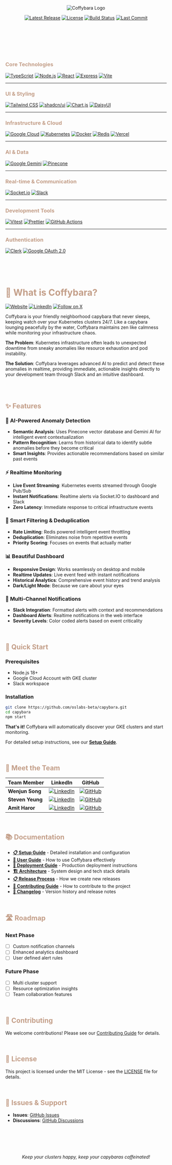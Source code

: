 <div align='center'>

<p align="center" style="margin-bottom: 0;">
    <img src="client/public/header7.svg" alt="Coffybara Logo"/>
</p>

<!-- <h1 align="center" style="margin-top: -30;"><strong>AI Powered Real-Time Event Detection & Kubernetes Observability</strong></h1> -->

[![Latest Release](https://img.shields.io/github/v/release/oslabs-beta/capybara?include_prereleases&style=for-the-badge&logo=github&color=a37764)](https://github.com/oslabs-beta/capybara/releases/latest)
[![License](https://img.shields.io/github/license/oslabs-beta/capybara?style=for-the-badge&color=a37764)](LICENSE)
[![Build Status](https://img.shields.io/github/actions/workflow/status/oslabs-beta/capybara/ci.yml?style=for-the-badge&logo=github-actions)](https://github.com/oslabs-beta/capybara/actions)
[![Last Commit](https://img.shields.io/github/last-commit/oslabs-beta/capybara?style=for-the-badge&logo=git&color=orange)](https://github.com/oslabs-beta/capybara/commits/main)

</div>

## <br><br><br>

### <span style="color: #c39e88;">**Core Technologies**</span>

[![TypeScript](https://img.shields.io/badge/TypeScript-007ACC?style=for-the-badge&logo=typescript&logoColor=white)](https://www.typescriptlang.org/)
[![Node.js](https://img.shields.io/badge/Node.js-339933?style=for-the-badge&logo=node.js&logoColor=white)](https://nodejs.org/)
[![React](https://img.shields.io/badge/React-20232A?style=for-the-badge&logo=react&logoColor=61DAFB)](https://reactjs.org/)
[![Express](https://img.shields.io/badge/Express-000000?style=for-the-badge&logo=express&logoColor=white)](https://expressjs.com/)
[![Vite](https://img.shields.io/badge/Vite-646CFF?style=for-the-badge&logo=vite&logoColor=white)](https://vitejs.dev/)

---

### <span style="color: #c39e88;">**UI & Styling**</span>

[![Tailwind CSS](https://img.shields.io/badge/Tailwind%20CSS-06B6D4?style=for-the-badge&logo=tailwindcss&logoColor=white)](https://tailwindcss.com/)
[![shadcn/ui](https://img.shields.io/badge/shadcn%2Fui-000000?style=for-the-badge&logo=shadcnui&logoColor=white)](https://ui.shadcn.com/)
[![Chart.js](https://img.shields.io/badge/Chart.js-FF6384?style=for-the-badge&logo=chart.js&logoColor=white)](https://www.chartjs.org/)
[![DaisyUI](https://img.shields.io/badge/DaisyUI-FFC107?style=for-the-badge&logo=daisyui&logoColor=black)](https://daisyui.com/)

---

### <span style="color: #c39e88;">**Infrastructure & Cloud**</span>

[![Google Cloud](https://img.shields.io/badge/Google%20Cloud-4285F4?style=for-the-badge&logo=google-cloud&logoColor=white)](https://cloud.google.com/)
[![Kubernetes](https://img.shields.io/badge/Kubernetes-326CE5?style=for-the-badge&logo=kubernetes&logoColor=white)](https://kubernetes.io/)
[![Docker](https://img.shields.io/badge/Docker-2496ED?style=for-the-badge&logo=docker&logoColor=white)](https://www.docker.com/)
[![Redis](https://img.shields.io/badge/Redis-DC382D?style=for-the-badge&logo=redis&logoColor=white)](https://redis.io/)
[![Vercel](https://img.shields.io/badge/Vercel-000000?style=for-the-badge&logo=vercel&logoColor=white)](https://vercel.com/)

---

### <span style="color: #c39e88;">**AI & Data**</span>

[![Google Gemini](https://img.shields.io/badge/Google%20Gemini-8E75B2?style=for-the-badge&logo=googlegemini&logoColor=white)](https://gemini.google.com/)
[![Pinecone](https://img.shields.io/badge/Pinecone-000000?style=for-the-badge&logo=pinecone&logoColor=white)](https://www.pinecone.io/)

---

### <span style="color: #c39e88;">**Real-time & Communication**</span>

[![Socket.io](https://img.shields.io/badge/Socket.io-010101?style=for-the-badge&logo=socket.io&logoColor=white)](https://socket.io/)
[![Slack](https://img.shields.io/badge/Slack-4A154B?style=for-the-badge&logo=slack&logoColor=white)](https://slack.com/)

---

### <span style="color: #c39e88;">**Development Tools**</span>

[![Vitest](https://img.shields.io/badge/Vitest-6E9F18?style=for-the-badge&logo=vitest&logoColor=white)](https://vitest.dev/)
[![Prettier](https://img.shields.io/badge/Prettier-F7B93E?style=for-the-badge&logo=prettier&logoColor=black)](https://prettier.io/)
[![GitHub Actions](https://img.shields.io/badge/GitHub%20Actions-2088FF?style=for-the-badge&logo=githubactions&logoColor=white)](https://github.com/features/actions)

---

### <span style="color: #c39e88;">**Authentication**</span>

[![Clerk](https://img.shields.io/badge/Clerk-6C47FF?style=for-the-badge&logo=clerk&logoColor=white)](https://clerk.com/)
[![Google OAuth 2.0](https://img.shields.io/badge/Google%20OAuth%202.0-4285F4?style=for-the-badge&logo=google&logoColor=white)](https://developers.google.com/identity/protocols/oauth2)

<br><br><br>

# <span style="color: #c39e88;">🚀 What is Coffybara?</span>

<!-- Project Status -->

[![Website](https://img.shields.io/badge/🌐-Website-a37764?style=for-the-badge)](https://coffybara.com)
[![LinkedIn](https://img.shields.io/badge/LinkedIn-a37764?style=for-the-badge&logo=linkedin&logoColor=white)](https://linkedin.com/company/coffybara)
[![Follow on X](https://img.shields.io/badge/Follow%20on%20X-a37764?style=for-the-badge&logo=x&logoColor=white)](https://x.com/aicoffybara)

<!-- [![License: MIT](https://img.shields.io/badge/License-MIT-yellow.svg?style=for-the-badge)](https://opensource.org/licenses/MIT) -->

Coffybara is your friendly neighborhood capybara that never sleeps, keeping watch over your Kubernetes clusters 24/7. Like a capybara lounging peacefully by the water, Coffybara maintains zen like calmness while monitoring your infrastructure chaos.

**The Problem**: Kubernetes infrastructure often leads to unexpected downtime from sneaky anomalies like resource exhaustion and pod instability.

**The Solution**: Coffybara leverages advanced AI to predict and detect these anomalies in realtime, providing immediate, actionable insights directly to your development team through Slack and an intuitive dashboard.

<br><br>

## <span style="color: #c39e88;">✨ Features</span>

### 🧠 **AI-Powered Anomaly Detection**

- **Semantic Analysis**: Uses Pinecone vector database and Gemini AI for intelligent event contextualization
- **Pattern Recognition**: Learns from historical data to identify subtle anomalies before they become critical
- **Smart Insights**: Provides actionable recommendations based on similar past events

### ⚡ **Realtime Monitoring**

- **Live Event Streaming**: Kubernetes events streamed through Google Pub/Sub
- **Instant Notifications**: Realtime alerts via Socket.IO to dashboard and Slack
- **Zero Latency**: Immediate response to critical infrastructure events

### 🎯 **Smart Filtering & Deduplication**

- **Rate Limiting**: Redis powered intelligent event throttling
- **Deduplication**: Eliminates noise from repetitive events
- **Priority Scoring**: Focuses on events that actually matter

### 📊 **Beautiful Dashboard**

- **Responsive Design**: Works seamlessly on desktop and mobile
- **Realtime Updates**: Live event feed with instant notifications
- **Historical Analytics**: Comprehensive event history and trend analysis
- **Dark/Light Mode**: Because we care about your eyes

### 🔔 **Multi-Channel Notifications**

- **Slack Integration**: Formatted alerts with context and recommendations
- **Dashboard Alerts**: Realtime notifications in the web interface
- **Severity Levels**: Color coded alerts based on event criticality

<br>

## <span style="color: #c39e88;">🚀 Quick Start</span>

### Prerequisites

- Node.js 18+
- Google Cloud Account with GKE cluster
- Slack workspace

### Installation

```bash
git clone https://github.com/oslabs-beta/capybara.git
cd capybara
npm start
```

**That's it!** Coffybara will automatically discover your GKE clusters and start monitoring.

For detailed setup instructions, see our **[Setup Guide](docs/setup.md)**.

<br>

## <span style="color: #c39e88;">👥 Meet the Team</span>

| Team Member      | LinkedIn                                                                                                                      | GitHub                                                                                                           |
| ---------------- | ----------------------------------------------------------------------------------------------------------------------------- | ---------------------------------------------------------------------------------------------------------------- |
| **Wenjun Song**  | [![LinkedIn](https://img.shields.io/badge/-LinkedIn-0077B5?style=flat&logo=linkedin)](https://www.linkedin.com/in/wsong0630/) | [![GitHub](https://img.shields.io/badge/-GitHub-181717?style=flat&logo=github)](https://github.com/wsong0630)    |
| **Steven Yeung** | [![LinkedIn](https://img.shields.io/badge/-LinkedIn-0077B5?style=flat&logo=linkedin)](https://www.linkedin.com/in/syeungg/)   | [![GitHub](https://img.shields.io/badge/-GitHub-181717?style=flat&logo=github)](https://github.com/stevenyeungg) |
| **Amit Haror**   | [![LinkedIn](https://img.shields.io/badge/-LinkedIn-0077B5?style=flat&logo=linkedin)](https://www.linkedin.com/in/amitharor/) | [![GitHub](https://img.shields.io/badge/-GitHub-181717?style=flat&logo=github)](https://github.com/user0824)     |

<br>

## <span style="color: #c39e88;">📚 Documentation</span>

- **[📋 Setup Guide](docs/setup.md)** - Detailed installation and configuration
- **[📖 User Guide](docs/user-guide.md)** - How to use Coffybara effectively
- **[🚀 Deployment Guide](docs/deployment.md)** - Production deployment instructions
- **[🏗️ Architecture](docs/architecture.md)** - System design and tech stack details
- **[📋 Release Process](docs/release-process.md)** - How we create new releases
- **[🤝 Contributing Guide](CONTRIBUTING.md)** - How to contribute to the project
- **[📝 Changelog](CHANGELOG.md)** - Version history and release notes

<br>

## <span style="color: #c39e88;">🛣️ Roadmap</span>

### **Next Phase**

- [ ] Custom notification channels
- [ ] Enhanced analytics dashboard
- [ ] User defined alert rules

### **Future Phase**

- [ ] Multi cluster support
- [ ] Resource optimization insights
- [ ] Team collaboration features

<br>

## <span style="color: #c39e88;">🤝 Contributing</span>

We welcome contributions! Please see our [Contributing Guide](CONTRIBUTING.md) for details.

<br>

## <span style="color: #c39e88;">📝 License</span>

This project is licensed under the MIT License - see the [LICENSE](LICENSE) file for details.

<br>

## <span style="color: #c39e88;">🐞 Issues & Support</span>

- **Issues**: [GitHub Issues](https://github.com/oslabs-beta/capybara/issues)
- **Discussions**: [GitHub Discussions](https://github.com/oslabs-beta/capybara/discussions)

## <br><br>

<div align="center">

_Keep your clusters happy, keep your capybaras caffeinated!_

</div>

